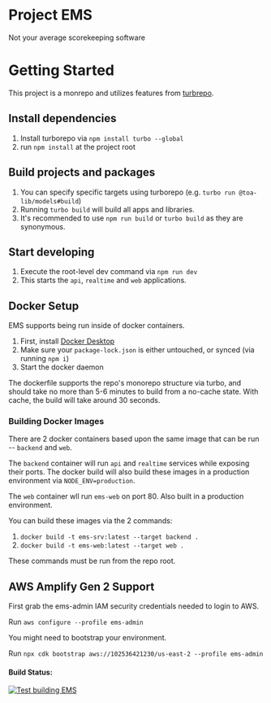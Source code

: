 # Project EMS

Not your average scorekeeping software

# Getting Started

This project is a monrepo and utilizes features from [turbrepo](https://turbo.build/).

## Install dependencies

1. Install turborepo via `npm install turbo --global`
2. run `npm install` at the project root

## Build projects and packages

1. You can specify specific targets using turborepo (e.g. `turbo run @toa-lib/models#build`)
2. Running `turbo build` will build all apps and libraries.
3. It's recommended to use `npm run build` or `turbo build` as they are synonymous.

## Start developing

1. Execute the root-level dev command via `npm run dev`
2. This starts the `api`, `realtime` and `web` applications.

## Docker Setup

EMS supports being run inside of docker containers.

1. First, install [Docker Desktop](https://docs.docker.com/desktop/)
2. Make sure your `package-lock.json` is either untouched, or synced (via running `npm i`)
3. Start the docker daemon

The dockerfile supports the repo's monorepo structure via turbo, and should take no more than 5-6 minutes to build from a no-cache state.
With cache, the build will take around 30 seconds.

### Building Docker Images

There are 2 docker containers based upon the same image that can be run -- `backend` and `web`.

The `backend` container will run `api` and `realtime` services while exposing their ports. The docker build
will also build these images in a production environment via `NODE_ENV=production`.

The `web` container wll run `ems-web` on port 80. Also built in a production environment.

You can build these images via the 2 commands:

1. `docker build -t ems-srv:latest --target backend .`
2. `docker build -t ems-web:latest --target web .`

These commands must be run from the repo root.

## AWS Amplify Gen 2 Support

First grab the ems-admin IAM security credentials needed to login to AWS.

Run `aws configure --profile ems-admin`

You might need to bootstrap your environment.

Run `npx cdk bootstrap aws://102536421230/us-east-2 --profile ems-admin`

#### Build Status:

[![Test building EMS](https://github.com/the-orange-alliance/project-ems/actions/workflows/on_commit_build.yml/badge.svg)](https://github.com/the-orange-alliance/project-ems/actions/workflows/on_commit_build.yml)
